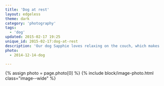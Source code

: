 ```yaml
---
title: 'Dog at rest'
layout: edgeless
theme: dark
category: 'photography'
tags:
  - 'dog'
updated: 2015-02-17 19:25
unique_id: 2015-02-17:dog-at-rest
description: 'Our dog Sapphie loves relaxing on the couch, which makes her an easy subject.'
photo:
  - 2014-12-14-dog

---
```


{% assign photo = page.photo[0] %}
{% include block/image-photo.html class="image--wide" %}

